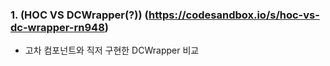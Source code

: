 ### 1. (HOC VS DCWrapper(?)) (https://codesandbox.io/s/hoc-vs-dc-wrapper-rn948)
- 고차 컴포넌트와 직저 구현한 DCWrapper 비교 
